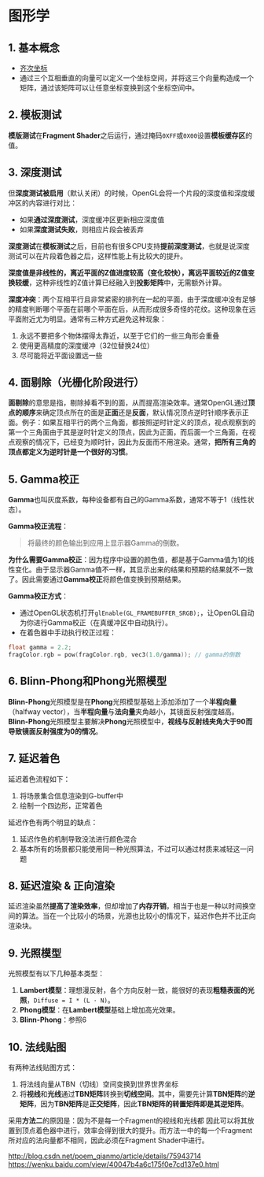 # 图形学

## 1. 基本概念
 - [齐次坐标](homogeneous_coordinate.md)
 - 通过三个互相垂直的向量可以定义一个坐标空间，并将这三个向量构造成一个矩阵，通过该矩阵可以让任意坐标变换到这个坐标空间中。

## 2. 模板测试
**模版测试**在**Fragment Shader**之后运行，通过掩码`0XFF`或`0X00`设置**模板缓存区**的值。

## 3. 深度测试
但**深度测试被启用**（默认关闭）的时候，OpenGL会将一个片段的深度值和深度缓冲区的内容进行对比：
* 如果**通过深度测试**，深度缓冲区更新相应深度值
* 如果**深度测试失败**，则相应片段会被丢弃

**深度测试**在**模板测试**之后，目前也有很多CPU支持**提前深度测试**，也就是说深度测试可以在片段着色器之后，这样性能上有比较大的提升。

**深度值是非线性的，离近平面的Z值进度较高（变化较快），离远平面较近的Z值变换较缓**，这种非线性的Z值计算已经融入到**投影矩阵**中，无需额外计算。

**深度冲突**：两个互相平行且非常紧密的排列在一起的平面，由于深度缓冲没有足够的精度判断哪个平面在前哪个平面在后，从而形成很多奇怪的花纹。这种现象在远平面附近尤为明显。通常有三种方式避免这种现象：
1. 永远不要把多个物体摆得太靠近，以至于它们的一些三角形会重叠
2. 使用更高精度的深度缓冲（32位替换24位）
3. 尽可能将近平面设置远一些

## 4. 面剔除（光栅化阶段进行）
**面剔除**的意思是指，剔除掉看不到的面，从而提高渲染效率。通常OpenGL通过**顶点的顺序**来确定顶点所在的面是**正面**还是**反面**，默认情况顶点逆时针顺序表示正面。例子：如果互相平行的两个三角面，都按照逆时针定义的顶点，视点观察到的第一个三角面由于其是逆时针定义的顶点，因此为正面，而后面一个三角面，在视点观察的情况下，已经变为顺时针，因此为反面而不用渲染。通常，**把所有三角的顶点都定义为逆时针是一个很好的习惯**。

## 5. Gamma校正
**Gamma**也叫灰度系数，每种设备都有自己的Gamma系数，通常不等于1（线性状态）。

**Gamma校正流程**：
> 将最终的颜色输出到应用上显示器Gamma的倒数。

**为什么需要Gamma校正**：因为程序中设置的颜色值，都是基于Gamma值为1的线性变化。由于显示器Gamma值不一样，其显示出来的结果和预期的结果就不一致了。因此需要通过**Gamma校正**将颜色值变换到预期结果。

**Gamma校正方式**：
* 通过OpenGL状态机打开`glEnable(GL_FRAMEBUFFER_SRGB);`，让OpenGL自动为你进行Gamma校正（在真缓冲区中自动执行）。
* 在着色器中手动执行校正过程：
```C
float gamma = 2.2;
fragColor.rgb = pow(fragColor.rgb, vec3(1.0/gamma)); // gamma的倒数
```

## 6. Blinn-Phong和Phong光照模型
**Blinn-Phong**光照模型是在**Phong**光照模型基础上添加添加了一个**半程向量**（halfway vector），当**半程向量**与**法向量**夹角越小，其镜面反射强度越高。**Blinn-Phong**光照模型主要解决**Phong**光照模型中，**视线与反射线夹角大于90而导致镜面反射强度为0的情况**。

## 7. 延迟着色
延迟着色流程如下：
1. 将场景集合信息渲染到G-buffer中
2. 绘制一个四边形，正常着色

延迟作色有两个明显的缺点：
1. 延迟作色的机制导致没法进行颜色混合
2. 基本所有的场景都只能使用同一种光照算法，不过可以通过材质来减轻这一问题

## 8. 延迟渲染 & 正向渲染
延迟渲染虽然**提高了渲染效率**，但却增加了**内存开销**，相当于也是一种以时间换空间的算法。当在一个比较小的场景，光源也比较小的情况下，延迟作色并不比正向渲染块。

## 9. 光照模型
光照模型有以下几种基本类型：
1. **Lambert模型**：理想漫反射，各个方向反射一致，能很好的表现**粗糙表面的光照**，`Diffuse = I * (L · N)`。
2. **Phong模型**：在**Lambert模型**基础上增加高光效果。
3. **Blinn-Phong**：参照6

## 10. 法线贴图
有两种法线贴图方式：
1. 将法线向量从TBN（切线）空间变换到世界世界坐标
2. 将**视线**和**光线**通过**TBN矩阵**转换到**切线空间**。其中，需要先计算**TBN矩阵**的**逆矩阵**，因为**TBN矩阵**是**正交矩阵**，因此**TBN矩阵的转置矩阵即是其逆矩阵**。

采用**方法二**的原因是：因为不是每一个Fragment的视线和光线都 因此可以将其放置到顶点着色器中进行，效率会得到很大的提升。而方法一中的每一个Fragment所对应的法向量都不相同，因此必须在Fragment Shader中进行。

http://blog.csdn.net/poem_qianmo/article/details/75943714
https://wenku.baidu.com/view/40047b4a6c175f0e7cd137e0.html
